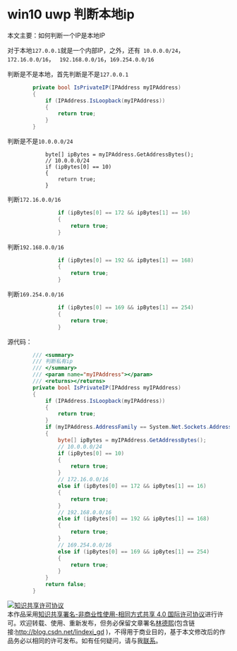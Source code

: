 # win10 uwp 判断本地ip

本文主要：如何判断一个IP是本地IP

<!--more-->
<!-- cdsn -->

对于本地`127.0.0.1`就是一个内部IP，之外，还有` 10.0.0.0/24`，`172.16.0.0/16`，
` 192.168.0.0/16`，`169.254.0.0/16`

判断是不是本地，首先判断是不是`127.0.0.1`

```csharp
        private bool IsPrivateIP(IPAddress myIPAddress)
        {
            if (IPAddress.IsLoopback(myIPAddress))
            {
                return true;
            }
        }

```

判断是不是`10.0.0.0/24`

                byte[] ipBytes = myIPAddress.GetAddressBytes();
                // 10.0.0.0/24 
                if (ipBytes[0] == 10)
                {
                    return true;
                }

判断`172.16.0.0/16`

```csharp
                if (ipBytes[0] == 172 && ipBytes[1] == 16)
                {
                    return true;
                }

```

判断`192.168.0.0/16`

```csharp
                if (ipBytes[0] == 192 && ipBytes[1] == 168)
                {
                    return true;
                }

```

判断`169.254.0.0/16`

```csharp
                if (ipBytes[0] == 169 && ipBytes[1] == 254)
                {
                    return true;
                }

```

源代码：

```csharp
        /// <summary>
        /// 判断私有ip
        /// </summary>
        /// <param name="myIPAddress"></param>
        /// <returns></returns>
        private bool IsPrivateIP(IPAddress myIPAddress)
        {
            if (IPAddress.IsLoopback(myIPAddress))
            {
                return true;
            }
            if (myIPAddress.AddressFamily == System.Net.Sockets.AddressFamily.InterNetwork)
            {
                byte[] ipBytes = myIPAddress.GetAddressBytes();
                // 10.0.0.0/24 
                if (ipBytes[0] == 10)
                {
                    return true;
                }
                // 172.16.0.0/16
                else if (ipBytes[0] == 172 && ipBytes[1] == 16)
                {
                    return true;
                }
                // 192.168.0.0/16
                else if (ipBytes[0] == 192 && ipBytes[1] == 168)
                {
                    return true;
                }
                // 169.254.0.0/16
                else if (ipBytes[0] == 169 && ipBytes[1] == 254)
                {
                    return true;
                }
            }
            return false;
        }

```

<a rel="license" href="http://creativecommons.org/licenses/by-nc-sa/4.0/"><img alt="知识共享许可协议" style="border-width:0" src="https://i.creativecommons.org/l/by-nc-sa/4.0/88x31.png" /></a><br />本作品采用<a rel="license" href="http://creativecommons.org/licenses/by-nc-sa/4.0/">知识共享署名-非商业性使用-相同方式共享 4.0 国际许可协议</a>进行许可。欢迎转载、使用、重新发布，但务必保留文章署名[林德熙](http://blog.csdn.net/lindexi_gd)(包含链接:http://blog.csdn.net/lindexi_gd )，不得用于商业目的，基于本文修改后的作品务必以相同的许可发布。如有任何疑问，请与我[联系](mailto:lindexi_gd@163.com)。